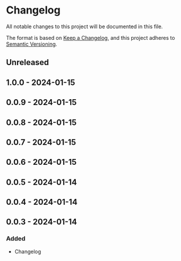 # Changelog
All notable changes to this project will be documented in this file.

The format is based on [Keep a Changelog](https://keepachangelog.com/en/1.0.0/),
and this project adheres to [Semantic Versioning](https://semver.org/spec/v2.0.0.html).

## Unreleased

## 1.0.0 - 2024-01-15

## 0.0.9 - 2024-01-15

## 0.0.8 - 2024-01-15

## 0.0.7 - 2024-01-15

## 0.0.6 - 2024-01-15

## 0.0.5 - 2024-01-14

## 0.0.4 - 2024-01-14

## 0.0.3 - 2024-01-14
### Added
- Changelog
